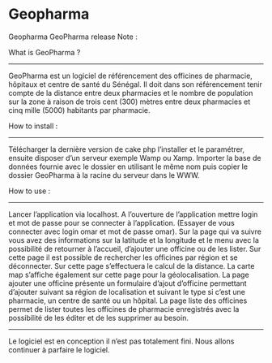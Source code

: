Geopharma
=========

Geopharma
GeoPharma release Note :


What is GeoPharma ?

******************

GeoPharma est un logiciel de référencement des officines de pharmacie, hôpitaux et centre de santé du Sénégal. Il doit dans son référencement tenir compte de la distance entre deux pharmacies et le nombre de population sur la zone à raison de trois cent (300) mètres entre deux pharmacies et cinq mille (5000) habitants par pharmacie.


How to install :

****************

Télécharger la dernière version de cake php l’installer et le paramétrer, ensuite disposer d’un serveur exemple Wamp ou Xamp.
Importer la base de données fournie avec le dossier en utilisant le même nom puis copier le dossier GeoPharma à la racine du serveur dans le WWW.

How to use :

****************

Lancer l’application via localhost.
A l’ouverture de l’application mettre login et mot de passe pour se connecter à l’application. 
(Essayer de vous connecter avec login omar et mot de passe omar).
Sur la page qui va suivre vous avez des informations sur la latitude et la longitude et le menu avec la possibilité de retourner à l’accueil, d’ajouter une officine ou de les lister. Sur cette page il est possible de rechercher les officines par région et se déconnecter. Sur cette page s’effectuera le calcul de la distance. La carte map s’affiche également sur cette page pour la géolocalisation.
La page ajouter une officine présente un formulaire d’ajout d’officine permettant d’ajouter suivant sa région de localisation et suivant le type si c’est une pharmacie, un centre de santé ou un hôpital.
La page liste des officines permet de lister toutes les officines de pharmacie enregistrés avec la possibilité de les éditer et de les supprimer au besoin. 
***************************************************************************

Le logiciel est en conception il n’est pas totalement fini. Nous allons continuer à parfaire le logiciel.
